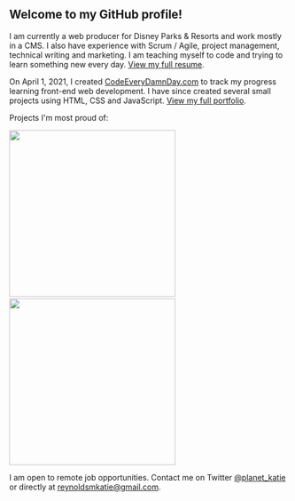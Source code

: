 ## Welcome to my GitHub profile!

I am currently a web producer for Disney Parks & Resorts and work mostly in a CMS. I also have experience with Scrum / Agile, project management, technical writing and marketing. I am teaching myself to code and trying to learn something new every day. [View my full resume](https://www.codeeverydamnday.com/resume.html).

On April 1, 2021, I created [CodeEveryDamnDay.com](https://www.codeeverydamnday.com/) to track my progress learning front-end web development. I have since created several small projects using HTML, CSS and JavaScript. [View my full portfolio](https://www.codeeverydamnday.com/portfolio.html). 

Projects I'm most proud of:

[<img src="https://www.codeeverydamnday.com/images/dragondropcta.png" width="300px">](https://codeeverydamnday.com/projects/dragondrop/index.html)&nbsp;&nbsp;&nbsp;&nbsp;[<img src="https://www.codeeverydamnday.com/images/rocketblastercta.png" width="300px">](https://codeeverydamnday.com/projects/rocketblaster/index.html)

I am open to remote job opportunities. Contact me on Twitter [@planet_katie](https://twitter.com/planet_katie) or directly at <a href="mailto:reynoldsmkatie@gmail.com">reynoldsmkatie@gmail.com</a>.

<!-- ### Current Stack:

<img src="https://www.codeeverydamnday.com/images/resume-html.png" width="50px">&nbsp;&nbsp;&nbsp;&nbsp;<img src="https://www.codeeverydamnday.com/images/resume-css.png" width="50px">&nbsp;&nbsp;&nbsp;&nbsp;<img src="https://www.codeeverydamnday.com/images/resume-js.png" width="50px"> -->
